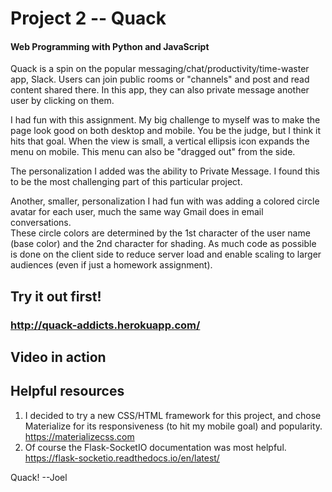 # Project 2 -- Quack

#### Web Programming with Python and JavaScript

Quack is a spin on the popular messaging/chat/productivity/time-waster app, Slack.  Users can join public rooms or "channels" and post and read content
shared there.  In this app, they can also private message another user by clicking on them.

I had fun with this assignment.  My big challenge to myself was to make the page look good on both desktop and mobile.  You be the judge, but I think it hits
that goal.  When the view is small, a vertical ellipsis icon expands the menu on mobile.  This menu can also be "dragged out" from the side.  

The personalization I added was the ability to Private Message.  I found this to be the most challenging part of this particular project.  

Another, smaller, personalization I had fun with was adding a colored circle avatar for each user, much the same way Gmail does in email conversations.  
These circle colors are determined by the 1st character of the user name (base color) and the 2nd character for shading.  As much code as possible is
done on the client side to reduce server load and enable scaling to larger audiences (even if just a homework assignment).

## Try it out first!
### http://quack-addicts.herokuapp.com/

## Video in action
### <update link>

## Helpful resources
1. I decided to try a new CSS/HTML framework for this project, and chose Materialize for its responsiveness (to hit my mobile goal) and popularity. https://materializecss.com
2. Of course the Flask-SocketIO documentation was most helpful.  https://flask-socketio.readthedocs.io/en/latest/

Quack!
--Joel